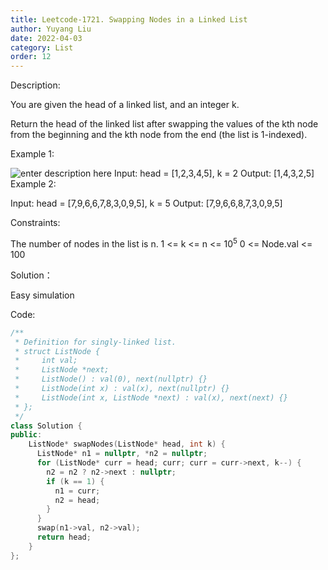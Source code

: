 ```yaml
---
title: Leetcode-1721. Swapping Nodes in a Linked List
author: Yuyang Liu
date: 2022-04-03
category: List
order: 12
---
```


Description:

You are given the head of a linked list, and an integer k.

Return the head of the linked list after swapping the values of the kth node from the beginning and the kth node from the end (the list is 1-indexed).

 

Example 1:

![enter description here](https://assets.leetcode.com/uploads/2020/09/21/linked1.jpg)
Input: head = [1,2,3,4,5], k = 2
Output: [1,4,3,2,5]
Example 2:

Input: head = [7,9,6,6,7,8,3,0,9,5], k = 5
Output: [7,9,6,6,8,7,3,0,9,5]
 

Constraints:

The number of nodes in the list is n.
1 <= k <= n <= 10<sup>5</sup>
0 <= Node.val <= 100

Solution：

Easy simulation


Code: 

``` c++
/**
 * Definition for singly-linked list.
 * struct ListNode {
 *     int val;
 *     ListNode *next;
 *     ListNode() : val(0), next(nullptr) {}
 *     ListNode(int x) : val(x), next(nullptr) {}
 *     ListNode(int x, ListNode *next) : val(x), next(next) {}
 * };
 */
class Solution {
public:
    ListNode* swapNodes(ListNode* head, int k) {
      ListNode* n1 = nullptr, *n2 = nullptr;
      for (ListNode* curr = head; curr; curr = curr->next, k--) {
        n2 = n2 ? n2->next : nullptr;
        if (k == 1) {
          n1 = curr;
          n2 = head;
        }
      }
      swap(n1->val, n2->val);
      return head;
    }
};
```
